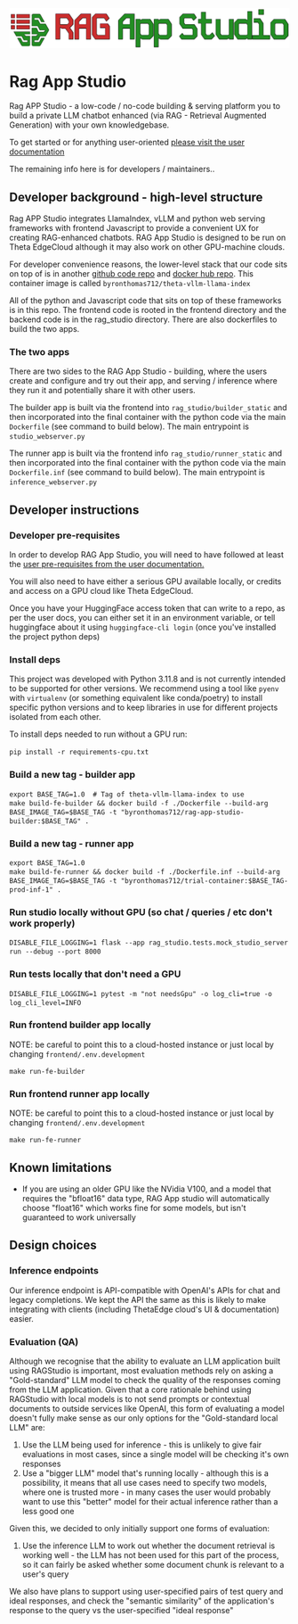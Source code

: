 <p align="center">
  <img src="./frontend/common/public/rag_app_studio_logo.png" width="1000px" alt="Logo">
</p>

# Rag App Studio

Rag APP Studio - a low-code / no-code building & serving platform you to build a private LLM chatbot
enhanced (via RAG - Retrieval Augmented Generation) with your own knowledgebase.

To get started or for anything user-oriented [please visit the user documentation](https://byronrthomas.github.io/rag-app-studio-docs/)

The remaining info here is for developers / maintainers..

## Developer background - high-level structure

Rag APP Studio integrates LlamaIndex, vLLM and python web serving frameworks with frontend Javascript
to provide a convenient UX for creating RAG-enhanced chatbots. RAG App Studio is designed to be run on Theta EdgeCloud
although it may also work on other GPU-machine clouds.

For developer convenience reasons, the lower-level stack that our code sits on top of is in another
[github code repo](https://github.com/byronrthomas/theta-vllm-llama-index) and [docker hub repo](https://hub.docker.com/repository/docker/byronthomas712/theta-vllm-llama-index/general). This container image is called `byronthomas712/theta-vllm-llama-index`

All of the python and Javascript code that sits on top of these frameworks is in this repo. The frontend code
is rooted in the frontend directory and the backend code is in the rag_studio directory. There are also dockerfiles
to build the two apps.

### The two apps

There are two sides to the RAG App Studio - building, where the users create and configure and try out their app, and serving / inference where they run it and potentially share it with other users.

The builder app is built via the frontend into `rag_studio/builder_static` and then incorporated into the final
container with the python code via the main `Dockerfile` (see command to build below). The main entrypoint is `studio_webserver.py`

The runner app is built via the frontend info `rag_studio/runner_static` and then incorporated into the final
container with the python code via the main `Dockerfile.inf` (see command to build below). The main entrypoint is `inference_webserver.py`

## Developer instructions

### Developer pre-requisites

In order to develop RAG App Studio, you will need to have followed at least the [user pre-requisites from the user documentation.](https://byronrthomas.github.io/rag-app-studio-docs/pre-requisites.html)

You will also need to have either a serious GPU available locally, or credits and access on a GPU cloud like Theta
EdgeCloud.

Once you have your HuggingFace access token that can write to a repo, as per the user docs, you can either set it
in an environment variable, or 
tell huggingface about it using `huggingface-cli login` (once you've installed the project python deps)


### Install deps

This project was developed with Python 3.11.8 and is not currently intended to be supported for other versions.
We recommend using a tool like `pyenv` with `virtualenv` (or something equivalent like conda/poetry) to install specific python
versions and to keep libraries in use for different projects isolated from each other.

To install deps needed to run without a GPU run:

`pip install -r requirements-cpu.txt`


### Build a new tag - builder app

```
export BASE_TAG=1.0  # Tag of theta-vllm-llama-index to use
make build-fe-builder && docker build -f ./Dockerfile --build-arg BASE_IMAGE_TAG=$BASE_TAG -t "byronthomas712/rag-app-studio-builder:$BASE_TAG" .
```

### Build a new tag - runner app

```
export BASE_TAG=1.0
make build-fe-runner && docker build -f ./Dockerfile.inf --build-arg BASE_IMAGE_TAG=$BASE_TAG -t "byronthomas712/trial-container:$BASE_TAG-prod-inf-1" .
```

### Run studio locally without GPU (so chat / queries / etc don't work properly)

```
DISABLE_FILE_LOGGING=1 flask --app rag_studio.tests.mock_studio_server run --debug --port 8000
```

### Run tests locally that don't need a GPU

```
DISABLE_FILE_LOGGING=1 pytest -m "not needsGpu" -o log_cli=true -o log_cli_level=INFO
```

### Run frontend builder app locally

NOTE: be careful to point this to a cloud-hosted instance or just local by changing `frontend/.env.development`

```
make run-fe-builder
```

### Run frontend runner app locally

NOTE: be careful to point this to a cloud-hosted instance or just local by changing `frontend/.env.development`

```
make run-fe-runner
```

## Known limitations

* If you are using an older GPU like the NVidia V100, and a model that requires the "bfloat16" data type, RAG App studio will automatically choose "float16" which works fine for some models, but isn't guaranteed to work universally

## Design choices

### Inference endpoints

Our inference endpoint is API-compatible with OpenAI's APIs for chat and legacy completions. We kept the API
the same as this is likely to make integrating with clients (including ThetaEdge cloud's UI & documentation) easier.

### Evaluation (QA)

Although we recognise that the ability to evaluate an LLM application built using RAGStudio is important,
most evaluation methods rely on asking a "Gold-standard" LLM model to check the quality of the responses
coming from the LLM application. Given that a core rationale behind using RAGStudio with local models is
to not send prompts or contextual documents to outside services like OpenAI, this form of evaluating a model
doesn't fully make sense as our only options for the "Gold-standard local LLM" are:

1. Use the LLM being used for inference - this is unlikely to give fair evaluations in most cases, since a single model will be checking it's own responses
2. Use a "bigger LLM" model that's running locally - although this is a possibility, it means that all use cases need to specify two models, where one is trusted more - in many cases the user would probably want to use this "better" model for their actual inference rather than a less good one

Given this, we decided to only initially support one forms of evaluation:

1. Use the inference LLM to work out whether the document retrieval is working well - the LLM has not been used for this part of the process, so it can fairly be asked whether some document chunk is relevant to a user's query

We also have plans to support using user-specified pairs of test query and ideal responses, and check the "semantic similarity" of the application's response to the query vs the user-specified "ideal response"

